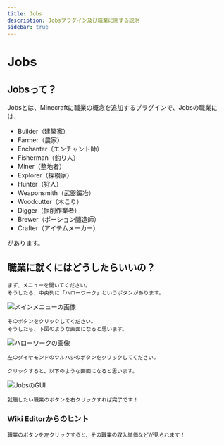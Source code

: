 ```yaml
---
title: Jobs
description: Jobsプラグイン及び職業に関する説明
sidebar: true
---
```


# Jobs

## Jobsって？

Jobsとは、Minecraftに職業の概念を追加するプラグインで、Jobsの職業には、

- Builder（建築家）
- Farmer（農家）
- Enchanter（エンチャント師）
- Fisherman（釣り人）
- Miner（整地者）
- Explorer（探検家）
- Hunter（狩人）
- Weaponsmith（武器鍛冶）
- Woodcutter（木こり）
- Digger（掘削作業者）
- Brewer（ポーション醸造師）
- Crafter（アイテムメーカー）

があります。

## 職業に就くにはどうしたらいいの？

    まず、メニューを開いてください。
    そうしたら、中央列に「ハローワーク」というボタンがあります。

![メインメニューの画像](https://i.imgur.com/9VOe7Pl.png)

    そのボタンをクリックしてください。
    そうしたら、下図のような画面になると思います。

![ハローワークの画像](https://i.imgur.com/xO573Ze.png)

    左のダイヤモンドのツルハシのボタンをクリックしてください。

    クリックすると、以下のような画面になると思います。

![JobsのGUI](https://i.imgur.com/3PcHZMY.png)

    就職したい職業のボタンを右クリックすれば完了です！

### Wiki Editorからのヒント

    職業のボタンを左クリックすると、その職業の収入単価などが見られます！
